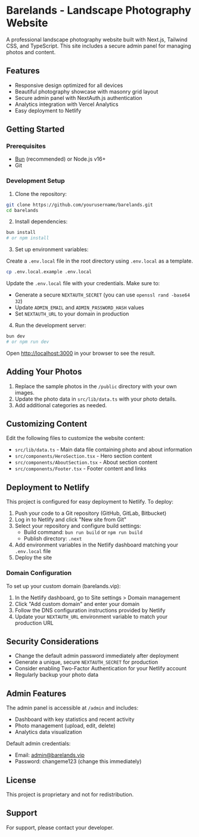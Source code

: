 # Barelands - Landscape Photography Website

A professional landscape photography website built with Next.js, Tailwind CSS, and TypeScript. This site includes a secure admin panel for managing photos and content.

## Features

- Responsive design optimized for all devices
- Beautiful photography showcase with masonry grid layout
- Secure admin panel with NextAuth.js authentication
- Analytics integration with Vercel Analytics
- Easy deployment to Netlify

## Getting Started

### Prerequisites

- [Bun](https://bun.sh/) (recommended) or Node.js v16+
- Git

### Development Setup

1. Clone the repository:

```bash
git clone https://github.com/yourusername/barelands.git
cd barelands
```

2. Install dependencies:

```bash
bun install
# or npm install
```

3. Set up environment variables:

Create a `.env.local` file in the root directory using `.env.local` as a template.

```bash
cp .env.local.example .env.local
```

Update the `.env.local` file with your credentials. Make sure to:
- Generate a secure `NEXTAUTH_SECRET` (you can use `openssl rand -base64 32`)
- Update `ADMIN_EMAIL` and `ADMIN_PASSWORD_HASH` values
- Set `NEXTAUTH_URL` to your domain in production

4. Run the development server:

```bash
bun dev
# or npm run dev
```

Open [http://localhost:3000](http://localhost:3000) in your browser to see the result.

## Adding Your Photos

1. Replace the sample photos in the `/public` directory with your own images.
2. Update the photo data in `src/lib/data.ts` with your photo details.
3. Add additional categories as needed.

## Customizing Content

Edit the following files to customize the website content:

- `src/lib/data.ts` - Main data file containing photo and about information
- `src/components/HeroSection.tsx` - Hero section content
- `src/components/AboutSection.tsx` - About section content
- `src/components/Footer.tsx` - Footer content and links

## Deployment to Netlify

This project is configured for easy deployment to Netlify. To deploy:

1. Push your code to a Git repository (GitHub, GitLab, Bitbucket)
2. Log in to Netlify and click "New site from Git"
3. Select your repository and configure build settings:
   - Build command: `bun run build` or `npm run build`
   - Publish directory: `.next`
4. Add environment variables in the Netlify dashboard matching your `.env.local` file
5. Deploy the site

### Domain Configuration

To set up your custom domain (barelands.vip):

1. In the Netlify dashboard, go to Site settings > Domain management
2. Click "Add custom domain" and enter your domain
3. Follow the DNS configuration instructions provided by Netlify
4. Update your `NEXTAUTH_URL` environment variable to match your production URL

## Security Considerations

- Change the default admin password immediately after deployment
- Generate a unique, secure `NEXTAUTH_SECRET` for production
- Consider enabling Two-Factor Authentication for your Netlify account
- Regularly backup your photo data

## Admin Features

The admin panel is accessible at `/admin` and includes:

- Dashboard with key statistics and recent activity
- Photo management (upload, edit, delete)
- Analytics data visualization

Default admin credentials:
- Email: admin@barelands.vip
- Password: changeme123 (change this immediately)

## License

This project is proprietary and not for redistribution.

## Support

For support, please contact your developer.
